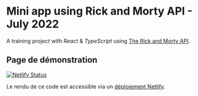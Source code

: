 # Mini app using Rick and Morty API - July 2022

A training project with _React_ & _TypeScript_ using [The Rick and Morty API](https://afuh.dev/the-rick-and-morty-api).

## Page de démonstration

[![Netlify Status](https://api.netlify.com/api/v1/badges/18340d32-9fee-4396-8c29-b77a9996bb49/deploy-status)](https://app.netlify.com/sites/super-faun-1eff57/deploys)

Le rendu de ce code est accessible via un [déploiement Netlify](https://super-faun-1eff57.netlify.app/).
